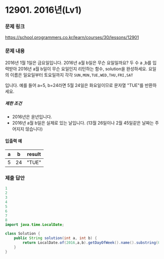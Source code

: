 # 12901. 2016년(Lv1)
### 문제 링크
https://school.programmers.co.kr/learn/courses/30/lessons/12901
### 문제 내용
2016년 1월 1일은 금요일입니다. 2016년 a월 b일은 무슨 요일일까요? 두 수 a ,b를 입력받아 2016년 a월 b일이 무슨 요일인지 리턴하는 함수, solution을 완성하세요. 요일의 이름은 일요일부터 토요일까지 각각 `SUN,MON,TUE,WED,THU,FRI,SAT`

입니다. 예를 들어 a=5, b=24라면 5월 24일은 화요일이므로 문자열 "TUE"를 반환하세요.

##### 제한 조건

* 2016년은 윤년입니다.
* 2016년 a월 b일은 실제로 있는 날입니다. (13월 26일이나 2월 45일같은 날짜는 주어지지 않습니다)

#### 입출력 예

| a | b  | result |
|---|----|--------|
| 5 | 24 | "TUE"  |


### 제출 답안
```java
1
2
3
4
5
6
7
8
import java.time.LocalDate;

class Solution {
    public String solution(int a, int b) {
        return LocalDate.of(2016,a,b).getDayOfWeek().name().substring(0,3);
    }
}
```
